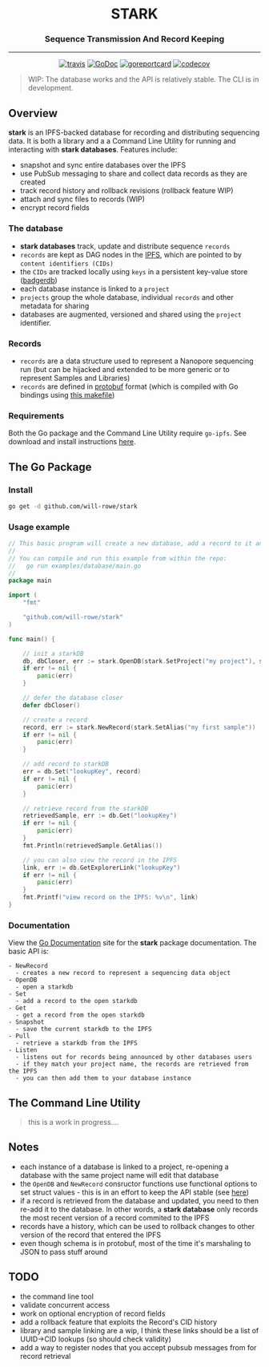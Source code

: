 <div align="center">
  <h1>STARK</h1>
  <h3>Sequence Transmission And Record Keeping</h3>
  <hr>
  <a href="https://travis-ci.org/will-rowe/stark"><img src="https://travis-ci.org/will-rowe/stark.svg?branch=master" alt="travis"></a>
  <a href="https://godoc.org/github.com/will-rowe/stark"><img src="https://godoc.org/github.com/will-rowe/stark?status.svg" alt="GoDoc"></a>
  <a href="https://goreportcard.com/report/github.com/will-rowe/stark"><img src="https://goreportcard.com/badge/github.com/will-rowe/stark" alt="goreportcard"></a>
  <a href="https://codecov.io/gh/will-rowe/stark"><img src="https://codecov.io/gh/will-rowe/stark/branch/master/graph/badge.svg" alt="codecov"></a>
</div>

> WIP: The database works and the API is relatively stable. The CLI is in development.

## Overview

**stark** is an IPFS-backed database for recording and distributing sequencing data. It is both a library and a a Command Line Utility for running and interacting with **stark databases**. Features include:

- snapshot and sync entire databases over the IPFS
- use PubSub messaging to share and collect data records as they are created
- track record history and rollback revisions (rollback feature WIP)
- attach and sync files to records (WIP)
- encrypt record fields

### The database

- **stark databases** track, update and distribute sequence `records`
- `records` are kept as DAG nodes in the [IPFS](https://ipfs.io/), which are pointed to by `content identifiers (CIDs)`
- the `CIDs` are tracked locally using `keys` in a persistent key-value store ([badgerdb](https://github.com/dgraph-io/badger))
- each database instance is linked to a `project`
- `projects` group the whole database, individual `records` and other metadata for sharing
- databases are augmented, versioned and shared using the `project` identifier.

### Records

- `records` are a data structure used to represent a Nanopore sequencing run (but can be hijacked and extended to be more generic or to represent Samples and Libraries)
- `records` are defined in [protobuf](https://developers.google.com/protocol-buffers) format (which is compiled with Go bindings using [this makefile](./schema/Makefile))

### Requirements

Both the Go package and the Command Line Utility require `go-ipfs`. See download and install instructions [here](https://docs.ipfs.io/guides/guides/install/).

## The Go Package

### Install

```sh
go get -d github.com/will-rowe/stark
```

### Usage example

```Go
// This basic program will create a new database, add a record to it and then retrieve a copy of that record.
//
// You can compile and run this example from within the repo:
//   go run examples/database/main.go
//
package main

import (
	"fmt"

	"github.com/will-rowe/stark"
)

func main() {

	// init a starkDB
	db, dbCloser, err := stark.OpenDB(stark.SetProject("my project"), stark.SetLocalStorageDir("/tmp/starkdb"), stark.WithPinning())
	if err != nil {
		panic(err)
	}

	// defer the database closer
	defer dbCloser()

	// create a record
	record, err := stark.NewRecord(stark.SetAlias("my first sample"))
	if err != nil {
		panic(err)
	}

	// add record to starkDB
	err = db.Set("lookupKey", record)
	if err != nil {
		panic(err)
	}

	// retrieve record from the starkDB
	retrievedSample, err := db.Get("lookupKey")
	if err != nil {
		panic(err)
	}
	fmt.Println(retrievedSample.GetAlias())

	// you can also view the record in the IPFS
	link, err := db.GetExplorerLink("lookupKey")
	if err != nil {
		panic(err)
	}
	fmt.Printf("view record on the IPFS: %v\n", link)
}
```

### Documentation

View the [Go Documentation](https://pkg.go.dev/github.com/will-rowe/stark) site for the **stark** package documentation. The basic API is:

```
- NewRecord
  - creates a new record to represent a sequencing data object
- OpenDB
  - open a starkdb
- Set
  - add a record to the open starkdb
- Get
  - get a record from the open starkdb
- Snapshot
  - save the current starkdb to the IPFS
- Pull
  - retrieve a starkdb from the IPFS
- Listen
  - listens out for records being announced by other databases users
  - if they match your project name, the records are retrieved from the IPFS
  - you can then add them to your database instance
```

## The Command Line Utility

> this is a work in progress....

## Notes

- each instance of a database is linked to a project, re-opening a database with the same project name will edit that database
- the `OpenDB` and `NewRecord` consructor functions use functional options to set struct values - this is in an effort to keep the API stable (see [here](https://dave.cheney.net/2014/10/17/functional-options-for-friendly-apis))
- if a record is retrieved from the database and updated, you need to then re-add it to the database. In other words, a **stark database** only records the most recent version of a record commited to the IPFS
- records have a history, which can be used to rollback changes to other version of the record that entered the IPFS
- even though schema is in protobuf, most of the time it's marshaling to JSON to pass stuff around

## TODO

- the command line tool
- validate concurrent access
- work on optional encryption of record fields
- add a rollback feature that exploits the Record's CID history
- library and sample linking are a wip, I think these links should be a list of UUID->CID lookups (so should check validity)
- add a way to register nodes that you accept pubsub messages from for record retrieval
